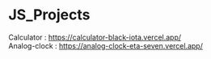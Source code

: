 # JS_Projects
 
Calculator : https://calculator-black-iota.vercel.app/ <br>
Analog-clock : https://analog-clock-eta-seven.vercel.app/
